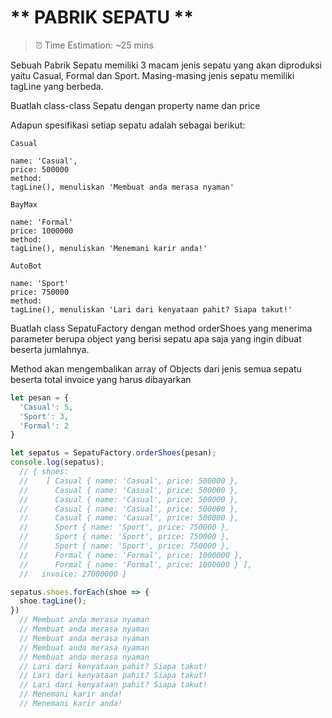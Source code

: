 # ** PABRIK SEPATU **

> ⏰ Time Estimation: ~25 mins

Sebuah Pabrik Sepatu memiliki 3 macam jenis sepatu yang akan diproduksi  yaitu Casual, Formal dan Sport. Masing-masing jenis sepatu memiliki tagLine yang berbeda.  

Buatlah class-class Sepatu dengan property name dan price

Adapun spesifikasi setiap sepatu adalah sebagai berikut:

```text
Casual

name: 'Casual',
price: 500000
method:
tagLine(), menuliskan 'Membuat anda merasa nyaman'

BayMax

name: 'Formal'
price: 1000000
method:
tagLine(), menuliskan 'Menemani karir anda!'

AutoBot

name: 'Sport'
price: 750000
method:
tagLine(), menuliskan 'Lari dari kenyataan pahit? Siapa takut!'
```

Buatlah class SepatuFactory dengan method orderShoes yang menerima parameter berupa object yang berisi sepatu apa saja yang ingin dibuat beserta jumlahnya.

Method akan mengembalikan array of Objects dari jenis semua sepatu beserta total invoice yang harus dibayarkan

```javascript
let pesan = {
  'Casual': 5,
  'Sport': 3,
  'Formal': 2
}

let sepatus = SepatuFactory.orderShoes(pesan);
console.log(sepatus);
  // { shoes:
  //    [ Casual { name: 'Casual', price: 500000 },
  //      Casual { name: 'Casual', price: 500000 },
  //      Casual { name: 'Casual', price: 500000 },
  //      Casual { name: 'Casual', price: 500000 },
  //      Casual { name: 'Casual', price: 500000 },
  //      Sport { name: 'Sport', price: 750000 },
  //      Sport { name: 'Sport', price: 750000 },
  //      Sport { name: 'Sport', price: 750000 },
  //      Formal { name: 'Formal', price: 1000000 },
  //      Formal { name: 'Formal', price: 1000000 } ],
  //   invoice: 27000000 }

sepatus.shoes.forEach(shoe => {
  shoe.tagLine();
})
  // Membuat anda merasa nyaman
  // Membuat anda merasa nyaman
  // Membuat anda merasa nyaman
  // Membuat anda merasa nyaman
  // Membuat anda merasa nyaman
  // Lari dari kenyataan pahit? Siapa takut!
  // Lari dari kenyataan pahit? Siapa takut!
  // Lari dari kenyataan pahit? Siapa takut!
  // Menemani karir anda!
  // Menemani karir anda!

```
